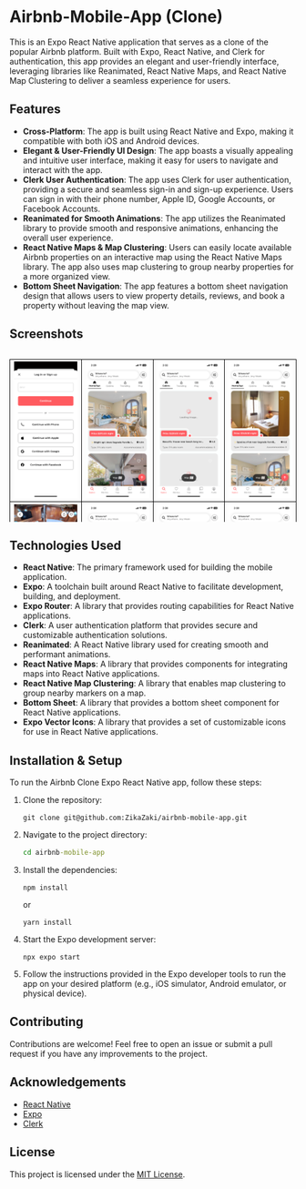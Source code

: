 # Airbnb-Mobile-App (Clone)

This is an Expo React Native application that serves as a clone of the popular Airbnb platform. Built with Expo, React Native, and Clerk for authentication, this app provides an elegant and user-friendly interface, leveraging libraries like Reanimated, React Native Maps, and React Native Map Clustering to deliver a seamless experience for users.

## Features

- **Cross-Platform**: The app is built using React Native and Expo, making it compatible with both iOS and Android devices.
- **Elegant & User-Friendly UI Design**: The app boasts a visually appealing and intuitive user interface, making it easy for users to navigate and interact with the app.
- **Clerk User Authentication**: The app uses Clerk for user authentication, providing a secure and seamless sign-in and sign-up experience. Users can sign in with their phone number, Apple ID, Google Accounts, or Facebook Accounts.
- **Reanimated for Smooth Animations**: The app utilizes the Reanimated library to provide smooth and responsive animations, enhancing the overall user experience.
- **React Native Maps & Map Clustering**: Users can easily locate available Airbnb properties on an interactive map using the React Native Maps library. The app also uses map clustering to group nearby properties for a more organized view.
- **Bottom Sheet Navigation**: The app features a bottom sheet navigation design that allows users to view property details, reviews, and book a property without leaving the map view.

## Screenshots

<div style="width: 100%; height: 300px; overflow: auto; background-color: 'grey';">
  <table style="width: 100%; border-collapse: collapse; background-color: 'grey';">
    <thead>
      <tr>
        <th style="border: 1px solid black;"><img src="./screenshots/01.png" alt="Screenshot 1"></th>
        <th style="border: 1px solid black;"><img src="./screenshots/02.png" alt="Screenshot 2"></th>
        <th style="border: 1px solid black;"><img src="./screenshots/03.png" alt="Screenshot 3"></th>
        <th style="border: 1px solid black;"><img src="./screenshots/04.png" alt="Screenshot 4"></th>
      </tr>
      <tr>
       <th style="border: 1px solid black;"><img src="./screenshots/05.png" alt="Screenshot 5"></th>
       <th style="border: 1px solid black;"><img src="./screenshots/06.png" alt="Screenshot 6"></th>
       <th style="border: 1px solid black;"><img src="./screenshots/07.png" alt="Screenshot 7"></th>
       <th style="border: 1px solid black;"><img src="./screenshots/08.png" alt="Screenshot 8"></th>
      </tr>
      <tr>
       <th style="border: 1px solid black;"><img src="./screenshots/09.png" alt="Screenshot 9"></th>
       <th style="border: 1px solid black;"><img src="./screenshots/10.png" alt="Screenshot 10"></th>
       <th style="border: 1px solid black;"><img src="./screenshots/11.png" alt="Screenshot 11"></th>
       <th style="border: 1px solid black;"><img src="./screenshots/12.png" alt="Screenshot 12"></th>
      </tr>
      <!-- Add more rows as needed -->
    </thead>
  </table>
</div>

## Technologies Used

- **React Native**: The primary framework used for building the mobile application.
- **Expo**: A toolchain built around React Native to facilitate development, building, and deployment.
- **Expo Router**: A library that provides routing capabilities for React Native applications.
- **Clerk**: A user authentication platform that provides secure and customizable authentication solutions.
- **Reanimated**: A React Native library used for creating smooth and performant animations.
- **React Native Maps**: A library that provides components for integrating maps into React Native applications.
- **React Native Map Clustering**: A library that enables map clustering to group nearby markers on a map.
- **Bottom Sheet**: A library that provides a bottom sheet component for React Native applications.
- **Expo Vector Icons**: A library that provides a set of customizable icons for use in React Native applications.

## Installation & Setup

To run the Airbnb Clone Expo React Native app, follow these steps:

1. Clone the repository:

   ```git
   git clone git@github.com:ZikaZaki/airbnb-mobile-app.git
   ```

2. Navigate to the project directory:

   ```cmd
   cd airbnb-mobile-app
   ```

3. Install the dependencies:

   ```npm
   npm install
   ```

   or

   ```yarn
   yarn install
   ```

4. Start the Expo development server:

   ```npx
   npx expo start
   ```

5. Follow the instructions provided in the Expo developer tools to run the app on your desired platform (e.g., iOS simulator, Android emulator, or physical device).

## Contributing

Contributions are welcome! Feel free to open an issue or submit a pull request if you have any improvements to the project.

## Acknowledgements

- [React Native](https://reactnative.dev/)
- [Expo](https://docs.expo.dev/)
- [Clerk](https://clerk.dev/)

## License

This project is licensed under the [MIT License](LICENSE).
